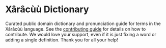 
# Xârâcùù Dictionary

Curated public domain dictionary and pronunciation guide for terms in the Xârâcùù language. See the [contributing guide](https://github.com/drumworkteam/term/blob/make/.github/contributing.md) for details on how to contribute. We would love your support, even if it is just fixing a word or adding a single definition. Thank you for all your help!